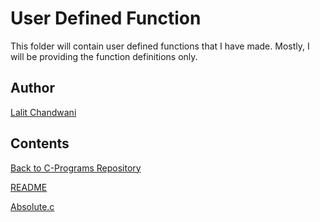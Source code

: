 # User Defined Function
This folder will contain user defined functions that I have made. Mostly, I will be providing the function definitions only.
## Author
[Lalit Chandwani](https://www.linkedin.com/in/lalit-chandwani-5971a7140?lipi=urn%3Ali%3Apage%3Ad_flagship3_profile_view_base%3B4TWVxihMR1GldMXdzGuOLw%3D%3D)

## Contents
[Back to C-Programs Repository](https://github.com/Lava97/C-Programs)

[README](https://github.com/Lava97/C-Programs/blob/master/User%20Defined%20Functions/README.md)

[Absolute.c](https://github.com/Lava97/C-Programs/blob/master/User%20Defined%20Functions/Absolute.c)
